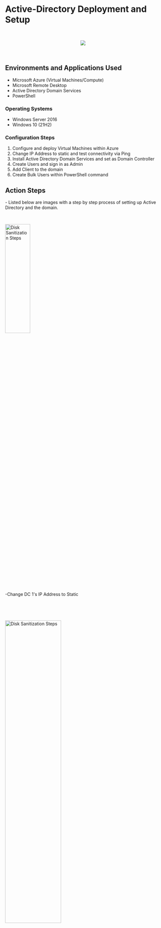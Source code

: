# Active-Directory Deployment and Setup
&emsp;
<p align="center">
<img src="https://imgur.com/6VrviHv.png alt="Microsoft Active Directory Logo"/>
</p>
&emsp;  
&emsp;
&emsp;
&emsp;                                                                           
<h2>Environments and Applications Used</h2>

- Microsoft Azure (Virtual Machines/Compute)
- Microsoft Remote Desktop
- Active Directory Domain Services
- PowerShell


<h3>Operating Systems </h3>

- Windows Server 2016
- Windows 10 (21H2)
                                                                          

<h3> Configuration Steps</h3>

1. Configure and deploy Virtual Machines within Azure                                                                          
2. Change IP Address to static and test connectivity via Ping                                                                          
3. Install Active Directory Domain Services and set as Domain Controller                                                                      
4. Create Users and sign in as Admin
5. Add Client to the domain
6. Create Bulk Users within PowerShell command
                                                                                                                                      
                                                                            
<h2>Action Steps</h2>
</p>
 - Listed below are images with a step by step process of setting up Active Directory and the domain.
                                                                             
&emsp;

<img src=https://imgur.com/B17d1fy.png height="30%" width="40%" alt="Disk Sanitization Steps"/>
</p>
<p>
-Change DC 1's IP Address to Static
   </p>
<br />

&emsp; 
&emsp;
&emsp;  

<img src= https://imgur.com/v81Uq5r.png   height="50%" width="60%" alt="Disk Sanitization Steps"/>


-Pinged DC1's private IP address to check connectivity and no reply. 

</p>
<br />

&emsp; 
&emsp;
&emsp;


<img src= https://imgur.com/ci6raAF.png height="40%" width="50%" alt="Disk Sanitization Steps"/>
  
  -Enabled Ping ICMP4 in Firewall.
   </p>
<br />


&emsp; 
&emsp;
&emsp;
 


<img src =https://imgur.com/JtLvwG6.png height="40%" width="50%" alt="Disk Sanitization Steps"/>

  -DC1 Ping is online. 
   </p>
<br />


&emsp; 
&emsp;
&emsp;
 
 
 
<img src =https://imgur.com/FH0Hrlo.png height="45%" width="60%" alt="Disk Sanitization Steps"/>

  -Installed Active Directory Domain Services and Set as Domain Controller
   </p>
<br />


&emsp; 
&emsp;
&emsp;
 
 
 
<img src=https://imgur.com/lhjat99.png height="40%" width="50%" alt="Disk Sanitization Steps"/>

 -New User Created

   </p>
<br />


&emsp; 
&emsp;
&emsp;


<img src= https://imgur.com/OIvWAs2.png height="40%" width="50%" alt="Disk Sanitization Steps"/>

- Assigned John Smith to "Admin User"

   </p>
<br />


&emsp; 
&emsp;
&emsp;


 <img src= https://imgur.com/Om1Zfi2.png height="40%" width="50%" alt="Disk Sanitization Steps"/>

-Signed on as new admin user on Client 1. 
&emsp;
&emsp; 
&emsp;
&emsp;

After assigning the new created user to Domain Admins, the user now has login access on this device. 

  </p>
<br />


&emsp; 
&emsp;
&emsp;
&emsp; 
&emsp;
&emsp;

<img src= https://imgur.com/Xqi1zI2.png  height="30%" width="45%" alt="Disk Sanitization Steps"/>

-Changed  Client 1's DNS settings to DC1's private IP address. {Network Settings -- Change Adapters -- DNS Servers}
First in Azure I went  to my Domain Controller and got the private IP address from IP Configuration settings. Next, Client 1's DNS Server was changed to DC1's address so that it could connected to the domain.                                                                                              
                                                                                         

  </p>
<br />


&emsp; 
&emsp;
&emsp;

<img src=https://imgur.com/ajuLOn6.png  height="40%" width="50%" alt="Disk Sanitization Steps"/>

-Added Client 1 to the domain network -Changing Client 1's DNS settings and restarting the machine above, 
allowed the client to be added to the domain since it as the same address as DC 1's private network. 

 
